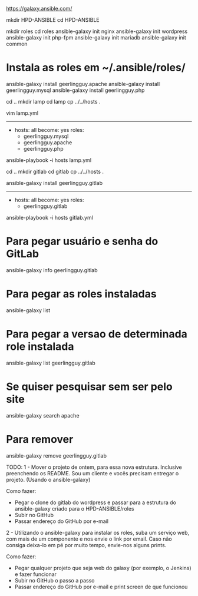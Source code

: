 https://galaxy.ansible.com/


mkdir HPD-ANSIBLE
cd HPD-ANSIBLE

mkdir roles
cd roles
ansible-galaxy init nginx
ansible-galaxy init wordpress
ansible-galaxy init php-fpm
ansible-galaxy init mariadb
ansible-galaxy init common


# Instala as roles em ~/.ansible/roles/
ansible-galaxy install geerlingguy.apache
ansible-galaxy install geerlingguy.mysql
ansible-galaxy install geerlingguy.php


cd ..
mkdir lamp
cd lamp
cp ../../hosts .


vim lamp.yml

---
- hosts: all
  become: yes
  roles:
  - geerlingguy.mysql
  - geerlingguy.apache
  - geerlingguy.php


ansible-playbook -i hosts lamp.yml


cd ..
mkdir gitlab
cd gitlab
cp ../../hosts .

ansible-galaxy install geerlingguy.gitlab

---
- hosts: all
  become: yes
  roles:
  - geerlingguy.gitlab


ansible-playbook -i hosts gitlab.yml

# Para pegar usuário e senha do GitLab
ansible-galaxy info geerlingguy.gitlab

# Para pegar as roles instaladas
ansible-galaxy list

# Para pegar a versao de determinada role instalada
ansible-galaxy list geerlingguy.gitlab

# Se quiser pesquisar sem ser pelo site
ansible-galaxy search apache

# Para remover
ansible-galaxy remove geerlingguy.gitlab




TODO:
1 - Mover o projeto de ontem, para essa nova estrutura. Inclusive preenchendo os README. Sou um cliente e vocês precisam entregar o projeto. (Usando o ansible-galaxy)

Como fazer:
- Pegar o clone do gitlab do wordpress e passar para a estrutura do ansible-galaxy criado para o HPD-ANSIBLE/roles
- Subir no GitHub
- Passar endereço do GitHub por e-mail

2 - Utilizando o ansible-galaxy para instalar os roles, suba um serviço web, com mais de um componente e nos envie o link por email. Caso não consiga deixa-lo em pé  por muito tempo, envie-nos alguns prints.

Como fazer:
- Pegar qualquer projeto que seja web do galaxy (por exemplo, o Jenkins) e fazer funcionar
- Subir no GitHub o passo a passo
- Passar endereço do GitHub por e-mail e print screen de que funcionou
